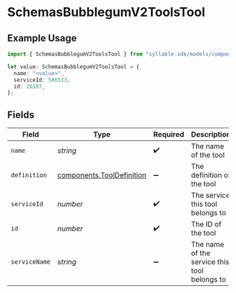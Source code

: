 # SchemasBubblegumV2ToolsTool

## Example Usage

```typescript
import { SchemasBubblegumV2ToolsTool } from "syllable-sdk/models/components";

let value: SchemasBubblegumV2ToolsTool = {
  name: "<value>",
  serviceId: 586513,
  id: 20107,
};
```

## Fields

| Field                                                                  | Type                                                                   | Required                                                               | Description                                                            |
| ---------------------------------------------------------------------- | ---------------------------------------------------------------------- | ---------------------------------------------------------------------- | ---------------------------------------------------------------------- |
| `name`                                                                 | *string*                                                               | :heavy_check_mark:                                                     | The name of the tool                                                   |
| `definition`                                                           | [components.ToolDefinition](../../models/components/tooldefinition.md) | :heavy_minus_sign:                                                     | The definition of the tool                                             |
| `serviceId`                                                            | *number*                                                               | :heavy_check_mark:                                                     | The service this tool belongs to                                       |
| `id`                                                                   | *number*                                                               | :heavy_check_mark:                                                     | The ID of the tool                                                     |
| `serviceName`                                                          | *string*                                                               | :heavy_minus_sign:                                                     | The name of the service this tool belongs to                           |